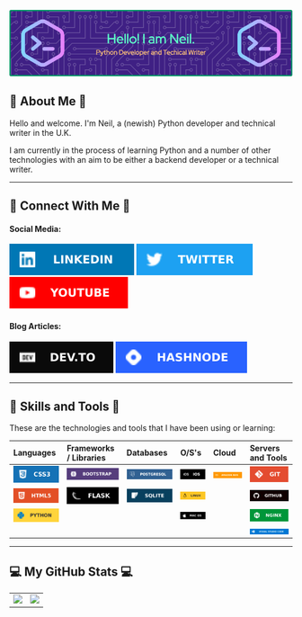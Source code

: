 ![Header](assets/images/header.png)

## :information_desk_person:  About Me  :information_desk_person:

Hello and welcome. I'm Neil, a (newish) Python developer and technical writer in the U.K.  

I am currently in the process of learning Python and a number of other technologies with
an aim to be either a backend developer or a technical writer.

---
## :iphone: Connect With Me  :iphone:

#### Social Media:  

[![LinkedIn!](/assets/images/social/linkedin.svg "LinkedIn")](https://www.linkedin.com/in/neil-allwood/) 
[![Twitter](/assets/images/social/twitter.svg "Twitter")](https://twitter.com/dev_neil_a) 
[![YouTube](/assets/images/social/youtube.svg "YouTube")](https://www.youtube.com/channel/UCiIcRgJwakk5Y01goFsiRcQ) 

#### Blog Articles:

[![Dev.To](/assets/images/social/devto.svg "Dev.To")](https://dev.to/dev_neil_a)
[![Hashnode](/assets/images/social/hashnode.svg "Hashnode")](https://hashnode.com/@devneila)  

---  

## :wrench:  Skills and Tools  :wrench:

These are the technologies and tools that I have been using or learning:  
  


| Languages | Frameworks / Libraries | Databases | O/S's | Cloud | Servers and Tools |
| :--- | :--- | :--- | :--- | :--- | :--- |
| ![CSS](/assets/images/badges/css.svg "CSS") | ![Bootstrap](/assets/images/badges/bootstrap.svg "Bootstrap") | ![PostgreSQL](/assets/images/badges/postgresql.svg "PostgreSQL") | ![iOS](/assets/images/badges/ios.svg "iOS") | ![AWS](/assets/images/badges/aws.svg "AWS") | ![Git](/assets/images/badges/git.svg "Git") |
| ![HTML](/assets/images/badges/html5.svg "HTML") | ![Flask](/assets/images/badges/flask.svg "Flask") | ![SQLite](/assets/images/badges/sqlite.svg "SQLite") | ![Linux](/assets/images/badges/linux.svg "Linux") | | ![GitHub](/assets/images/badges/github.svg "GitHub") |
| ![Python](/assets/images/badges/python.svg "Python") | | | ![macOS](/assets/images/badges/macos.svg "macOS") | | ![Nginx](/assets/images/badges/nginx.svg "Nginx") | 
| | | | | | ![VS Code](/assets/images/badges/vscode.svg "VS Code") |



---

## :computer:  My GitHub Stats  :computer:  

<table>
    <tr>
        <td valign="top"><img src="https://github-readme-stats.vercel.app/api?username=York13Pud&show_icons=true&theme=aura" />
        </td>
        <td valign="top"><img src="https://github-readme-stats.vercel.app/api/top-langs/?username=York13Pud&layout=compact&theme=aura" /></td>
    </tr>
</table>
